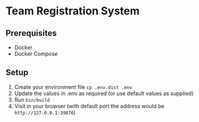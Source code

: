 # Team Registration System

## Prerequisites
* Docker
* Docker Compose

## Setup
1. Create your environment file `cp .env.dist .env`
2. Update the values in .env as required (or use default values as supplied)
3. Run `bin/build`
4. Visit in your browser (with default port the address would be `http://127.0.0.1:39876`)